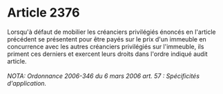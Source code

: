 # Article 2376

Lorsqu'à défaut de mobilier les créanciers privilégiés énoncés en l'article précédent se présentent pour être payés sur le prix d'un immeuble en concurrence avec les autres créanciers privilégiés sur l'immeuble, ils priment ces derniers et exercent leurs droits dans l'ordre indiqué audit article.<br/><br/><i>NOTA:  Ordonnance 2006-346 du 6 mars 2006 art. 57 : Spécificités d'application.</i>